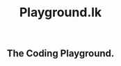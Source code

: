 <br>
<br>
<br>
<br>
<h1 align="center">Playground.lk</h1>
<br>
<h2 align="center">The Coding Playground.</h2>
<br>
<br>
<br>
<br>
